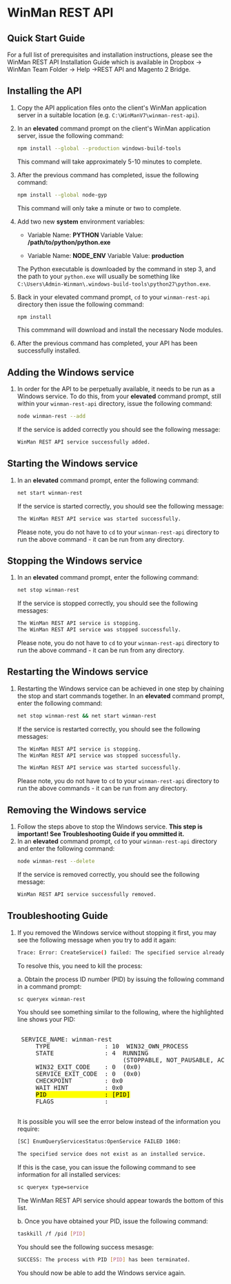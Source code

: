 ﻿# WinMan REST API

## Quick Start Guide

For a full list of prerequisites and installation instructions, please see the WinMan REST API Installation Guide which is available in Dropbox -> WinMan Team Folder -> Help ->REST API and Magento 2 Bridge.

## Installing the API

1. Copy the API application files onto the client's WinMan application server in a suitable location (e.g. `C:\WinManV7\winman-rest-api`). 
2. In an **elevated** command prompt on the client's WinMan application server, issue the following command:
    ```BASH
    npm install --global --production windows-build-tools
    ```
    This command will take approximately 5-10 minutes to complete.
4. After the previous command has completed, issue the following command:
    ```BASH
    npm install --global node-gyp
    ```
    This command will only take a minute or two to complete.
5. Add two new **system** environment variables:
    - Variable Name: **PYTHON**
      Variable Value: **/path/to/python/python.exe**
      
    - Variable Name: **NODE_ENV**
      Variable Value: **production**
      
    The Python executable is downloaded by the command in step 3, and the path to your `python.exe` will usually be something like `C:\Users\Admin-Winman\.windows-build-tools\python27\python.exe`.
6. Back in your elevated command prompt, `cd` to your `winman-rest-api` directory then issue the following command:
    ```BASH
    npm install
    ```
    This commmand will download and install the necessary Node modules.
7. After the previous command has completed, your API has been successfully installed.

## Adding the Windows service

1. In order for the API to be perpetually available, it needs to be run as a Windows service. To do this, from your **elevated** command prompt, still within your `winman-rest-api` directory, issue the following command:
    ```BASH
    node winman-rest --add
    ```
    If the service is added correctly you should see the following message:
    ```BASH
    WinMan REST API service successfully added.
    ```
    
## Starting the Windows service

1. In an **elevated** command prompt, enter the following command:
    ```BASH
    net start winman-rest
    ```
    If the service is started correctly, you should see the following message:
    ```BASH
    The WinMan REST API service was started successfully.
    ```
    Please note, you do not have to `cd` to your `winman-rest-api` directory to run the above command - it can be run from any directory.
    
## Stopping the Windows service

1. In an **elevated** command prompt, enter the following command:
    ```BASH
    net stop winman-rest
    ```
    If the service is stopped correctly, you should see the following messages:
    ```BASH
    The WinMan REST API service is stopping.
    The WinMan REST API service was stopped successfully.
    ```
    Please note, you do not have to `cd` to your `winman-rest-api` directory to run the above command - it can be run from any directory.
    
## Restarting the Windows service

1. Restarting the Windows service can be achieved in one step by chaining the stop and start commands together. In an **elevated** command prompt, enter the following command:
    ```BASH
    net stop winman-rest && net start winman-rest
    ```
    If the service is restarted correctly, you should see the following messages:
    ```BASH
    The WinMan REST API service is stopping.
    The WinMan REST API service was stopped successfully.
    
    The WinMan REST API service was started successfully.
    ```
    Please note, you do not have to `cd` to your `winman-rest-api` directory to run the above commands - it can be run from any directory.
    
## Removing the Windows service

1. Follow the steps above to stop the Windows service. **This step is important! See Troubleshooting Guide if you ommitted it.**
2. In an **elevated** command prompt, `cd` to your `winman-rest-api` directory and enter the following command:
    ```BASH
    node winman-rest --delete
    ```
    If the service is removed correctly, you should see the following message:
    ```BASH
    WinMan REST API service successfully removed.
    ```
    
## Troubleshooting Guide

1. If you removed the Windows service without stopping it first, you may see the following message when you try to add it again:
    ```BASH
    Trace: Error: CreateService() failed: The specified service already exists.
    ```
    To resolve this, you need to kill the process:
    
    a. Obtain the process ID number (PID) by issuing the following command in a command prompt:
    ```BASH
    sc queryex winman-rest
    ```
    You should see something similar to the following, where the highlighted line shows your PID:
    <pre>    
    SERVICE_NAME: winman-rest
        TYPE               : 10  WIN32_OWN_PROCESS
        STATE              : 4  RUNNING
                                (STOPPABLE, NOT_PAUSABLE, ACCEPTS_SHUTDOWN)
        WIN32_EXIT_CODE    : 0  (0x0)
        SERVICE_EXIT_CODE  : 0  (0x0)
        CHECKPOINT         : 0x0
        WAIT_HINT          : 0x0
        <mark>PID                : [PID]</mark>
        FLAGS              : 
    </pre>
    
    It is possible you will see the error below instead of the information you require:
    ```BASH
    [SC] EnumQueryServicesStatus:OpenService FAILED 1060:

    The specified service does not exist as an installed service.    
    ```
    If this is the case, you can issue the following command to see information for all installed services:
    ```BASH
    sc queryex type=service
    ```
    The WinMan REST API service should appear towards the bottom of this list.
    
    b. Once you have obtained your PID, issue the following command:
    ```BASH
    taskkill /f /pid [PID]
    ```
    You should see the following success mesasge:
    ```BASH
    SUCCESS: The process with PID [PID] has been terminated.
    ```
    You should now be able to add the Windows service again.
